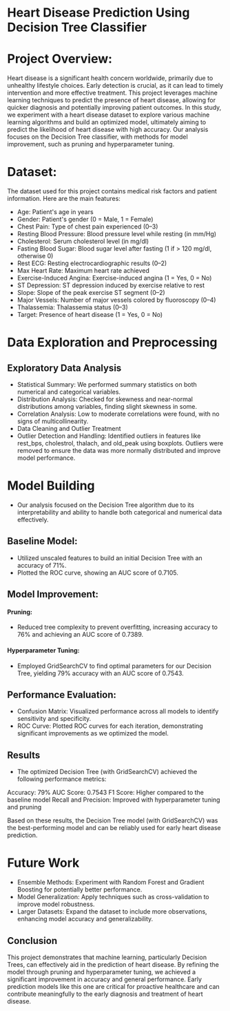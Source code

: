 # Heart Disease Prediction Using Decision Tree Classifier

# Project Overview:
Heart disease is a significant health concern worldwide, primarily due to unhealthy lifestyle choices. Early detection is crucial, as it can lead to timely intervention and more effective treatment. This project leverages machine learning techniques to predict the presence of heart disease, allowing for quicker diagnosis and potentially improving patient outcomes.
In this study, we experiment with a heart disease dataset to explore various machine learning algorithms and build an optimized model, ultimately aiming to predict the likelihood of heart disease with high accuracy. Our analysis focuses on the Decision Tree classifier, with methods for model improvement, such as pruning and hyperparameter tuning.

# Dataset:
The dataset used for this project contains medical risk factors and patient information. Here are the main features:
- Age: Patient's age in years
- Gender: Patient's gender (0 = Male, 1 = Female)
- Chest Pain: Type of chest pain experienced (0–3)
- Resting Blood Pressure: Blood pressure level while resting (in mm/Hg)
- Cholesterol: Serum cholesterol level (in mg/dl)
- Fasting Blood Sugar: Blood sugar level after fasting (1 if > 120 mg/dl, otherwise 0)
- Rest ECG: Resting electrocardiographic results (0–2)
- Max Heart Rate: Maximum heart rate achieved
- Exercise-Induced Angina: Exercise-induced angina (1 = Yes, 0 = No)
- ST Depression: ST depression induced by exercise relative to rest
- Slope: Slope of the peak exercise ST segment (0–2)
- Major Vessels: Number of major vessels colored by fluoroscopy (0–4)
- Thalassemia: Thalassemia status (0–3)
- Target: Presence of heart disease (1 = Yes, 0 = No)

# Data Exploration and Preprocessing
## Exploratory Data Analysis
- Statistical Summary: We performed summary statistics on both numerical and categorical variables.
- Distribution Analysis: Checked for skewness and near-normal distributions among variables, finding slight skewness in some.
- Correlation Analysis: Low to moderate correlations were found, with no signs of multicollinearity.
- Data Cleaning and Outlier Treatment
- Outlier Detection and Handling: Identified outliers in features like rest_bps, cholestrol, thalach, and old_peak using boxplots. Outliers were removed to ensure the data was more normally distributed and improve model performance.

# Model Building
- Our analysis focused on the Decision Tree algorithm due to its interpretability and ability to handle both categorical and numerical data effectively.

## Baseline Model:
- Utilized unscaled features to build an initial Decision Tree with an accuracy of 71%.
- Plotted the ROC curve, showing an AUC score of 0.7105.

## Model Improvement:
#### Pruning: 
- Reduced tree complexity to prevent overfitting, increasing accuracy to 76% and achieving an AUC score of 0.7389.
#### Hyperparameter Tuning: 
- Employed GridSearchCV to find optimal parameters for our Decision Tree, yielding 79% accuracy with an AUC score of 0.7543.

## Performance Evaluation:
- Confusion Matrix: Visualized performance across all models to identify sensitivity and specificity.
- ROC Curve: Plotted ROC curves for each iteration, demonstrating significant improvements as we optimized the model.

## Results
- The optimized Decision Tree (with GridSearchCV) achieved the following performance metrics:

Accuracy: 79%
AUC Score: 0.7543
F1 Score: Higher compared to the baseline model
Recall and Precision: Improved with hyperparameter tuning and pruning

Based on these results, the Decision Tree model (with GridSearchCV) was the best-performing model and can be reliably used for early heart disease prediction.

# Future Work
- Ensemble Methods: Experiment with Random Forest and Gradient Boosting for potentially better performance.
- Model Generalization: Apply techniques such as cross-validation to improve model robustness.
- Larger Datasets: Expand the dataset to include more observations, enhancing model accuracy and generalizability.

## Conclusion
This project demonstrates that machine learning, particularly Decision Trees, can effectively aid in the prediction of heart disease. By refining the model through pruning and hyperparameter tuning, we achieved a significant improvement in accuracy and general performance. Early prediction models like this one are critical for proactive healthcare and can contribute meaningfully to the early diagnosis and treatment of heart disease.
